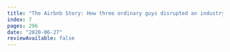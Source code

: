 ```yaml
---
title: "The Airbnb Story: How three ordinary guys disrupted an industry, made billions .... and created plenty of controversy by Leigh Gallagher"
index: 7
pages: 296
date: "2020-06-27"
reviewAvailable: false
---
```


